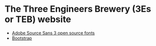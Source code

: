# The Three Engineers Brewery (3Es or TEB) website

- [Adobe Source Sans 3 open source fonts](https://github.com/adobe-fonts/source-sans)
- [Bootstrap](https://getbootstrap.com)
